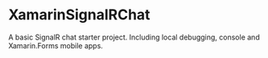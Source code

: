 # XamarinSignalRChat
A basic SignalR chat starter project.  Including local debugging, console and Xamarin.Forms mobile apps.
